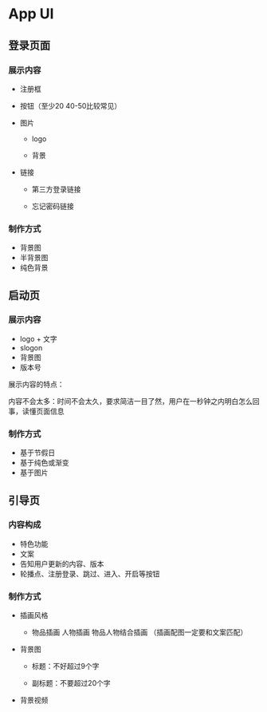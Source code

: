# App UI

## 登录页面

### 展示内容

- 注册框

- 按钮（至少20 40-50比较常见）

- 图片

  + logo

  + 背景

- 链接

  + 第三方登录链接

  + 忘记密码链接

### 制作方式

- 背景图
- 半背景图
- 纯色背景

## 启动页

### 展示内容

- logo + 文字
- slogon
- 背景图
- 版本号

展示内容的特点：

内容不会太多：时间不会太久，要求简洁一目了然，用户在一秒钟之内明白怎么回事，读懂页面信息

### 制作方式

- 基于节假日
- 基于纯色或渐变
- 基于图片

## 引导页

### 内容构成

- 特色功能
- 文案
- 告知用户更新的内容、版本
- 轮播点、注册登录、跳过、进入、开启等按钮

### 制作方式

- 插画风格

  + 物品插画 人物插画  物品人物结合插画 （插画配图一定要和文案匹配）

- 背景图

  + 标题：不好超过9个字

  + 副标题：不要超过20个字

- 背景视频